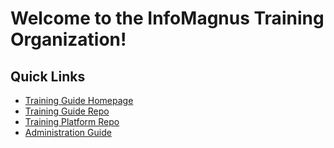 # Welcome to the InfoMagnus Training Organization!

## Quick Links
- [Training Guide Homepage](https://im-github-training.github.io/)
- [Training Guide Repo](https://github.com/im-github-training/im-github-training.github.io)
- [Training Platform Repo](https://github.com/im-github-training/exercises)
- [Administration Guide]()
